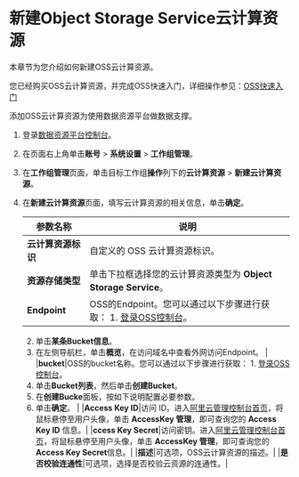 # 新建Object Storage Service云计算资源

本章节为您介绍如何新建OSS云计算资源。

您已经购买OSS云计算资源，并完成OSS快速入门，详细操作参见：[OSS快速入门](https://help.aliyun.com/document_detail/31883.html?spm=a2c4g.11186623.6.610.418b7a7412s755)

添加OSS云计算资源为使用数据资源平台做数据支撑。

1.  登录[数据资源平台控制台](https://dataq.console.aliyun.com)。

2.  在页面右上角单击**账号** \> **系统设置** \> **工作组管理**。

3.  在**工作组管理**页面，单击目标工作组**操作**列下的**云计算资源** \> **新建云计算资源**。

4.  在**新建云计算资源**页面，填写云计算资源的相关信息，单击**确定**。

    |参数名称|说明|
    |----|--|
    |**云计算资源标识**|自定义的 OSS 云计算资源标识。|
    |**资源存储类型**|单击下拉框选择您的云计算资源类型为 **Object Storage Service**。|
    |**Endpoint**|OSS的Endpoint。您可以通过以下步骤进行获取：    1.  [登录OSS控制台](https://oss.console.aliyun.com/bucket/oss-cn-beijing/test20200112/overview)。
    2.  单击**某条Bucket信息**。
    3.  在左侧导航栏，单击**概览**，在访问域名中查看外网访问Endpoint。 |
    |**bucket**|OSS的bucket名称。您可以通过以下步骤进行获取：    1.  [登录OSS控制台](https://oss.console.aliyun.com/bucket/oss-cn-beijing/test20200112/overview)。
    2.  单击**Bucket列表**，然后单击**创建Bucket**。
    3.  在**创建Bucke**面板，按如下说明配置必要参数。
    4.  单击**确定**。 |
    |**Access Key ID**|访问 ID。进入[阿里云管理控制台首页](https://home.console.aliyun.com)，将鼠标悬停至用户头像，单击 **AccessKey 管理**，即可查询您的 **Access Key ID** 信息。|
    |**ccess Key Secret**|访问密钥。进入[阿里云管理控制台首页](https://home.console.aliyun.com)，将鼠标悬停至用户头像，单击 **AccessKey 管理**，即可查询您的 **Access Key Secret**信息。|
    |**描述**|可选项，OSS云计算资源的描述。|
    |**是否校验连通性**|可选项，选择是否校验云资源的连通性。|


